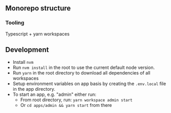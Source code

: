 ## Monorepo structure

### Tooling

Typescript + yarn workspaces

## Development

- Install `nvm`
- Run `nvm install` in the root to use the current default node version.
- Run `yarn` in the root directory to download all dependencies of all workspaces
- Setup environment variables on app basis by creating the `.env.local` file in the app directory.
- To start an app, e.g. "admin" either run:
  - From root directory, run: `yarn workspace admin start`
  - Or `cd apps/admin && yarn start` from there
